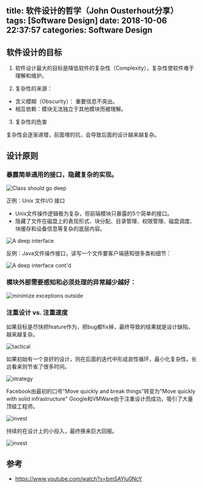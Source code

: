 title: 软件设计的哲学（John Ousterhout分享）
tags: [Software Design]
date: 2018-10-06 22:37:57
categories: Software Design
---
## 软件设计的目标

1. 软件设计最大的目标是降低软件的复杂性（Complexity），复杂性使软件难于理解和维护。

2. 复杂性的来源：

 - 含义模糊（Obscurity）： 重要信息不突出。
 - 相互依赖：模块无法独立于其他模块而被理解。

3. 复杂性的危害

复杂性会逐渐递增，前面埋的坑，会导致后面的设计越来越复杂。

## 设计原则

### 暴露简单通用的接口，隐藏复杂的实现。

<!-- more -->

![Class should go deep](http://zuoqy.com/images/2018-10-06/1.png) 

正例：Unix 文件I/O 接口

* Unix文件操作逻辑极为复杂，但前端模块只暴露的5个简单的接口。
* 隐藏了文件在磁盘上的表现形式、块分配、目录管理、权限管理、磁盘调度、块缓存和设备信息等复杂的底层内容。

![A deep interface](http://zuoqy.com/images/2018-10-06/2.png) 

反例：Java文件操作接口，读写一个文件要客户端感知很多类和细节：

![A deep interface cont'd](http://zuoqy.com/images/2018-10-06/3.png) 


### 模块外部需要感知和必须处理的异常越少越好：

![minimize exceptions outside](http://zuoqy.com/images/2018-10-06/4.png) 

### 注重设计 vs. 注重速度

如果目标是尽快把feature作为，把bug都fix掉，最终导致的结果就是设计缺陷，越来越复杂。

![tactical](http://zuoqy.com/images/2018-10-06/5.png) 

如果初始有一个良好的设计，则在后面的迭代中形成良性循环，最小化复杂性。长远看来则节省了很多时间。

![strategy](http://zuoqy.com/images/2018-10-06/6.png) 

Facebook由最初的口号"Move quickly and break things"转变为"Move quickly with solid infrastructure"
Google和VMWare由于注重设计而成功，吸引了大量顶级工程师。

![invest](http://zuoqy.com/images/2018-10-06/7.png) 

持续的在设计上的小投入，最终换来巨大回报。

![invest](http://zuoqy.com/images/2018-10-06/8.png) 

## 参考

* https://www.youtube.com/watch?v=bmSAYlu0NcY

